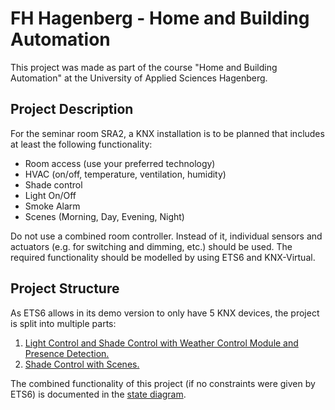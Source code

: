 # FH Hagenberg - Home and Building Automation

This project was made as part of the course "Home and Building Automation" at the University of Applied Sciences
Hagenberg.

## Project Description

For the seminar room SRA2, a KNX installation is to be planned that includes at least the following
functionality:

- Room access (use your preferred technology)
- HVAC (on/off, temperature, ventilation, humidity)
- Shade control
- Light On/Off
- Smoke Alarm
- Scenes (Morning, Day, Evening, Night)

Do not use a combined room controller. Instead of it, individual sensors and actuators (e.g. for switching
and dimming, etc.) should be used.
The required functionality should be modelled by using ETS6 and KNX-Virtual.

## Project Structure
As ETS6 allows in its demo version to only have 5 KNX devices, the project is split into multiple parts:
1. [Light Control and Shade Control with Weather Control Module and Presence Detection.](knx/projects/HBA-FH3-SRA2-01.knxproj)
2. [Shade Control with Scenes.](knx/projects/HBA-FH3-SRA2-02.knxproj)

The combined functionality of this project (if no constraints were given by ETS6) is documented in the [state diagram](knx/state-diagram/HBA-FH3-SRA2-state-diagram.puml).
